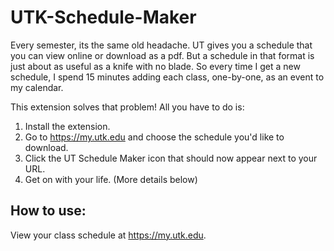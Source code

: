 # UTK-Schedule-Maker

Every semester, its the same old headache. UT gives you a schedule that you can view online or download as a pdf. But a schedule in that format is just about as useful as a knife with no blade. So every time I get a new schedule, I spend 15 minutes adding each class, one-by-one, as an event to my calendar.

This extension solves that problem! All you have to do is:
1. Install the extension.
2. Go to https://my.utk.edu and choose the schedule you'd like to download.
3. Click the UT Schedule Maker icon that should now appear next to your URL.
4. Get on with your life.
(More details below)

## How to use:
View your class schedule at https://my.utk.edu.

